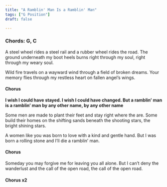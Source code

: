 ```yaml
---
title: "A Ramblin' Man Is a Ramblin' Man"
tags: ["G Position"]
draft: false

---
```

### Chords: G, C


A steel wheel rides a steel rail and a rubber wheel rides the road.
The ground underneath my boot heels burns right through my soul, right through my weary soul.

Wild fire travels on a wayward wind through a field of broken dreams.
Your memory flies through my restless heart on fallen angel’s wings.

#### Chorus

**I wish I could have stayed. I wish I could have changed. But a ramblin’ man is a ramblin’ man by any other name, by any other name**

Some men are made to plant their feet and stay right where the are.
Some build their homes on the shifting sands beneath the shooting stars, the bright shining stars.

A women like you was born to love with a kind and gentle hand.
But I was born a rolling stone and I’ll die a ramblin’ man.

#### Chorus

Someday you may forgive me for leaving you all alone.
But I can’t deny the wanderlust and the call of the open road, the call of the open road.

#### Chorus x2